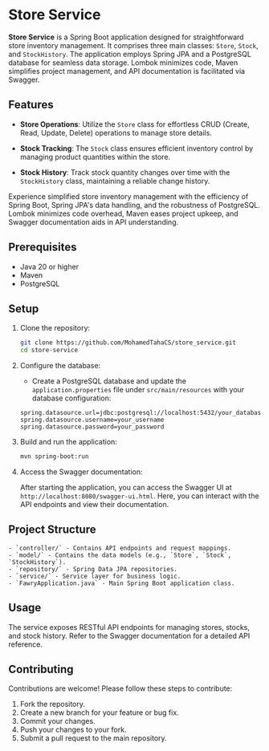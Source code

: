 # Store Service

**Store Service** is a Spring Boot application designed for straightforward store inventory management. It comprises three main classes: `Store`, `Stock`, and `StockHistory`. The application employs Spring JPA and a PostgreSQL database for seamless data storage. Lombok minimizes code, Maven simplifies project management, and API documentation is facilitated via Swagger.

## Features

-   **Store Operations**: Utilize the `Store` class for effortless CRUD (Create, Read, Update, Delete) operations to manage store details.

-   **Stock Tracking**: The `Stock` class ensures efficient inventory control by managing product quantities within the store.

-   **Stock History**: Track stock quantity changes over time with the `StockHistory` class, maintaining a reliable change history.

Experience simplified store inventory management with the efficiency of Spring Boot, Spring JPA's data handling, and the robustness of PostgreSQL. Lombok minimizes code overhead, Maven eases project upkeep, and Swagger documentation aids in API understanding.

## Prerequisites

-   Java 20 or higher
-   Maven
-   PostgreSQL

## Setup

1. Clone the repository:

    ```bash
    git clone https://github.com/MohamedTahaCS/store_service.git
    cd store-service
    ```

2. Configure the database:

    - Create a PostgreSQL database and update the `application.properties` file under `src/main/resources` with your database configuration:

    ```properties
    spring.datasource.url=jdbc:postgresql://localhost:5432/your_database
    spring.datasource.username=your_username
    spring.datasource.password=your_password
    ```

3. Build and run the application:

    ```bash
    mvn spring-boot:run
    ```

4. Access the Swagger documentation:

    After starting the application, you can access the Swagger UI at `http://localhost:8080/swagger-ui.html`. Here, you can interact with the API endpoints and view their documentation.

## Project Structure

    - `controller/` - Contains API endpoints and request mappings.
    - `model/` - Contains the data models (e.g., `Store`, `Stock`, `StockHistory`).
    - `repository/` - Spring Data JPA repositories.
    - `service/` - Service layer for business logic.
    - `FawryApplication.java` - Main Spring Boot application class.

## Usage

The service exposes RESTful API endpoints for managing stores, stocks, and stock history. Refer to the Swagger documentation for a detailed API reference.

## Contributing

Contributions are welcome! Please follow these steps to contribute:

1. Fork the repository.
2. Create a new branch for your feature or bug fix.
3. Commit your changes.
4. Push your changes to your fork.
5. Submit a pull request to the main repository.
